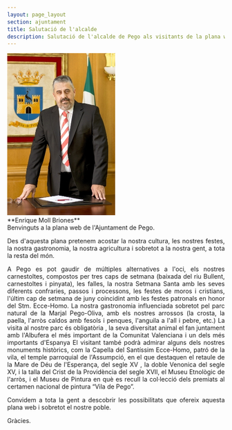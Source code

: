 ```yaml
---
layout: page_layout
section: ajuntament
title: Salutació de l'alcalde
description: Salutació de l'alcalde de Pego als visitants de la plana web.
---
```

<div class="inline-image">
<img src="/images/ajuntament/salutacio-alcalde.jpg" alt="Enrique Moll Briones, Alcalde de Pego" title="Enrique Moll Briones, Alcalde de Pego" />
</div>

<div class="center" markdown="1">
**Enrique Moll Briones**
</div>

<div style="text-align:justify" markdown="1">
Benvinguts a la plana web de l'Ajuntament de Pego.

Des d'aquesta plana pretenem acostar la nostra cultura, les nostres festes, la nostra gastronomia, la nostra agricultura i sobretot a la nostra gent, a tota la resta del món.

A Pego es pot gaudir de múltiples alternatives a l'oci, els nostres carnestoltes, compostos per tres caps de setmana (baixada del riu Bullent, carnestoltes i pinyata), les falles, la nostra Setmana Santa amb les seves  diferents confraries, passos i processons, les festes de moros i cristians, l'últim cap de setmana de juny coincidint amb les festes patronals en honor del Stm. Ecce-Homo. La nostra gastronomia influenciada sobretot pel parc natural de la Marjal Pego-Oliva, amb els nostres arrossos (la crosta, la paella, l'arròs caldos amb fesols i penques, l'anguila a l'all i pebre, etc.) La visita al nostre parc és obligatòria , la seva diversitat animal el fan juntament amb l'Albufera el més important de la Comunitat Valenciana i un dels més importants d'Espanya
El visitant també podrà admirar alguns dels nostres monuments històrics, com la Capella del Santíssim Ecce-Homo, patró de la vila, el temple parroquial de l'Assumpció, en el que destaquen el retaule de la Mare de Déu de l'Esperança, del segle XV , la doble Venonica del segle XV, i la talla del Crist de la Providència del segle XVII, el Museu Etnològic de l'arròs, i el Museu de Pintura en què es recull la col·lecció dels premiats al certamen nacional de pintura “Vila de Pego”.

Convidem a tota la gent a descobrir  les possibilitats que ofereix aquesta plana web i sobretot el nostre poble.

Gràcies.
</div>